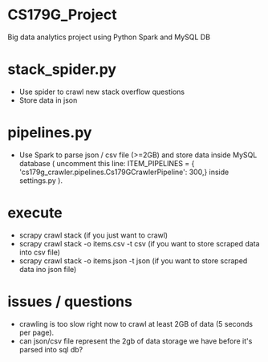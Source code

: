 # CS179G_Project
Big data analytics project using Python Spark and MySQL DB

# stack_spider.py 
- Use spider to crawl new stack overflow questions  
- Store data in json 

# pipelines.py 
- Use Spark to parse json / csv file (>=2GB) and store data inside MySQL database ( uncomment this line: ITEM_PIPELINES = {
    'cs179g_crawler.pipelines.Cs179GCrawlerPipeline': 300,} inside settings.py ).

# execute 
- scrapy crawl stack (if you just want to crawl)
- scrapy crawl stack -o items.csv -t csv (if you want to store scraped data into csv file)
- scrapy crawl stack -o items.json -t json (if you want to store scraped data ino json file) 

# issues / questions
- crawling is too slow right now to crawl at least 2GB of data (5 seconds per page). 
- can json/csv file represent the 2gb of data storage we have before it's parsed into sql db?

